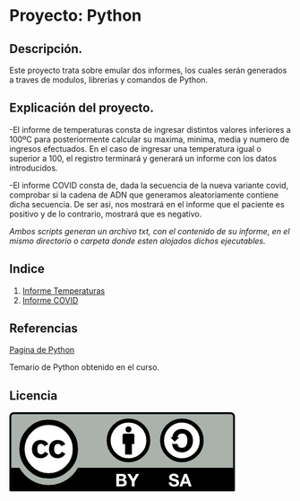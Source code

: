 # Proyecto: Python
## Descripción.
Este proyecto trata sobre emular dos informes, los cuales serán generados a traves de modulos, librerias y comandos de Python.

## Explicación del proyecto.
-El informe de temperaturas consta de ingresar distintos valores inferiores a 100ºC para posteriormente calcular su maxima, minima, media y numero de ingresos efectuados. En el caso de ingresar una temperatura igual o superior a 100, el registro terminará y generará un informe con los datos introducidos.

-El informe COVID consta de, dada la secuencia de la nueva variante covid, comprobar si la cadena de ADN que generamos aleatoriamente contiene dicha secuencia. De ser asi, nos mostrará en el informe que el paciente es positivo y de lo contrario, mostrará que es negativo. 

*Ambos scripts generan un archivo txt, con el contenido de su informe, en el mismo directorio o carpeta donde esten alojados dichos ejecutables.*

## Indice
1. [Informe Temperaturas](https://github.com/lmrs-06/ProyectoPython/blob/main/script1.py)
2. [Informe COVID](https://github.com/lmrs-06/ProyectoPython/blob/main/script2.py)

## Referencias
[Pagina de Python](https://docs.python.org/es/3/py-modindex.html)

Temario de Python obtenido en el curso.

## Licencia 
![Licencia](https://github.com/lmrs-06/ProyectoPython/blob/main/licencia.png)
